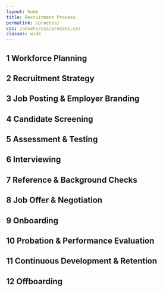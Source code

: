 ```yaml
---
layout: home
title: Recruitment Process
permalink: /process/
css: /assets/css/process.css
classes: wide
---
```


<!-- ensure the CSS is loaded for this page -->
<link rel="stylesheet" href="{{ '/assets/css/process.css' | relative_url }}">

<div class="timeline">

  <div class="process left">
    <div class="content">
      <h2><span class="stage-circle">1</span> Workforce Planning</h2>
    </div>
  </div>

  <div class="process right">
    <div class="content">
      <h2><span class="stage-circle">2</span> Recruitment Strategy</h2>
    </div>
  </div>

  <div class="process left">
    <div class="content">
      <h2><span class="stage-circle">3</span> Job Posting &amp; Employer Branding</h2>
    </div>
  </div>

  <div class="process right">
    <div class="content">
      <h2><span class="stage-circle">4</span> Candidate Screening</h2>
    </div>
  </div>

  <div class="process left">
    <div class="content">
      <h2><span class="stage-circle">5</span> Assessment &amp; Testing</h2>
    </div>
  </div>

  <div class="process right">
    <div class="content">
      <h2><span class="stage-circle">6</span> Interviewing</h2>
    </div>
  </div>

  <div class="process left">
    <div class="content">
      <h2><span class="stage-circle">7</span> Reference &amp; Background Checks</h2>
    </div>
  </div>

  <div class="process right">
    <div class="content">
      <h2><span class="stage-circle">8</span> Job Offer &amp; Negotiation</h2>
    </div>
  </div>

  <div class="process left">
    <div class="content">
      <h2><span class="stage-circle">9</span> Onboarding</h2>
    </div>
  </div>

  <div class="process right">
    <div class="content">
      <h2><span class="stage-circle">10</span> Probation &amp; Performance Evaluation</h2>
    </div>
  </div>

  <div class="process left">
    <div class="content">
      <h2><span class="stage-circle">11</span> Continuous Development &amp; Retention</h2>
    </div>
  </div>

  <div class="process right">
    <div class="content">
      <h2><span class="stage-circle">12</span> Offboarding</h2>
    </div>
  </div>

</div>


